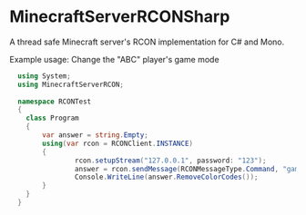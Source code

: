 # MinecraftServerRCONSharp
A thread safe Minecraft server's RCON implementation for C# and Mono.

Example usage: Change the "ABC" player's game mode
```C#
  using System;
  using MinecraftServerRCON;
  
  namespace RCONTest
  {
	class Program
	{
		var answer = string.Empty;
		using(var rcon = RCONClient.INSTANCE)
		{
	    		rcon.setupStream("127.0.0.1", password: "123");
	    		answer = rcon.sendMessage(RCONMessageType.Command, "gamemode creative ABC");
	    		Console.WriteLine(answer.RemoveColorCodes());
		}
	}
  }
```
